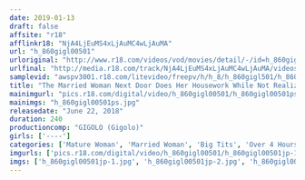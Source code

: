 ```yaml
---
date: 2019-01-13
draft: false
affsite: "r18"
afflinkr18: "NjA4LjEuMS4xLjAuMC4wLjAuMA"
url: "h_860gigl00501"
urloriginal: "http://www.r18.com/videos/vod/movies/detail/-/id=h_860gigl00501"
urlfinal: "http://media.r18.com/track/NjA4LjEuMS4xLjAuMC4wLjAuMA/videos/vod/movies/detail/-/id=h_860gigl00501"
samplevid: "awspv3001.r18.com/litevideo/freepv/h/h_8/h_860gigl501/h_860gigl501_dmb_w.mp4"
title: "The Married Woman Next Door Does Her Housework While Not Realizing That She Was Flashing Her Titties, And I Was Trying Not To Get Caught Peeping... But She Caught Me 2"
mainimgurl: "pics.r18.com/digital/video/h_860gigl00501/h_860gigl00501ps.jpg"
mainimgs: "h_860gigl00501ps.jpg"
releasedate: "June 22, 2018"
duration: 240
productioncomp: "GIGOLO (Gigolo)"
girls: ['----']
categories: ['Mature Woman', 'Married Woman', 'Big Tits', 'Over 4 Hours']
imgurls: ['pics.r18.com/digital/video/h_860gigl00501/h_860gigl00501jp-1.jpg', 'pics.r18.com/digital/video/h_860gigl00501/h_860gigl00501jp-2.jpg', 'pics.r18.com/digital/video/h_860gigl00501/h_860gigl00501jp-3.jpg', 'pics.r18.com/digital/video/h_860gigl00501/h_860gigl00501jp-4.jpg', 'pics.r18.com/digital/video/h_860gigl00501/h_860gigl00501jp-5.jpg', 'pics.r18.com/digital/video/h_860gigl00501/h_860gigl00501jp-6.jpg', 'pics.r18.com/digital/video/h_860gigl00501/h_860gigl00501jp-7.jpg', 'pics.r18.com/digital/video/h_860gigl00501/h_860gigl00501jp-8.jpg', 'pics.r18.com/digital/video/h_860gigl00501/h_860gigl00501jp-9.jpg', 'pics.r18.com/digital/video/h_860gigl00501/h_860gigl00501jp-10.jpg', 'pics.r18.com/digital/video/h_860gigl00501/h_860gigl00501jp-11.jpg', 'pics.r18.com/digital/video/h_860gigl00501/h_860gigl00501jp-12.jpg', 'pics.r18.com/digital/video/h_860gigl00501/h_860gigl00501jp-13.jpg', 'pics.r18.com/digital/video/h_860gigl00501/h_860gigl00501jp-14.jpg', 'pics.r18.com/digital/video/h_860gigl00501/h_860gigl00501jp-15.jpg', 'pics.r18.com/digital/video/h_860gigl00501/h_860gigl00501jp-16.jpg', 'pics.r18.com/digital/video/h_860gigl00501/h_860gigl00501jp-17.jpg', 'pics.r18.com/digital/video/h_860gigl00501/h_860gigl00501jp-18.jpg', 'pics.r18.com/digital/video/h_860gigl00501/h_860gigl00501jp-19.jpg', 'pics.r18.com/digital/video/h_860gigl00501/h_860gigl00501jp-20.jpg']
imgs: ['h_860gigl00501jp-1.jpg', 'h_860gigl00501jp-2.jpg', 'h_860gigl00501jp-3.jpg', 'h_860gigl00501jp-4.jpg', 'h_860gigl00501jp-5.jpg', 'h_860gigl00501jp-6.jpg', 'h_860gigl00501jp-7.jpg', 'h_860gigl00501jp-8.jpg', 'h_860gigl00501jp-9.jpg', 'h_860gigl00501jp-10.jpg', 'h_860gigl00501jp-11.jpg', 'h_860gigl00501jp-12.jpg', 'h_860gigl00501jp-13.jpg', 'h_860gigl00501jp-14.jpg', 'h_860gigl00501jp-15.jpg', 'h_860gigl00501jp-16.jpg', 'h_860gigl00501jp-17.jpg', 'h_860gigl00501jp-18.jpg', 'h_860gigl00501jp-19.jpg', 'h_860gigl00501jp-20.jpg']
---
```

